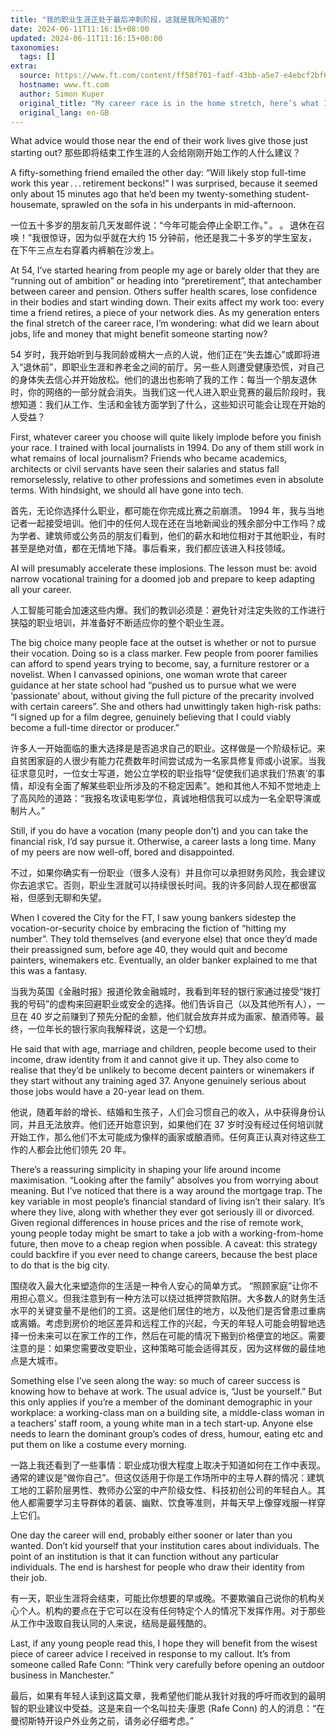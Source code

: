 ```yaml
---
title: "我的职业生涯正处于最后冲刺阶段，这就是我所知道的"
date: 2024-06-11T11:16:15+08:00
updated: 2024-06-11T11:16:15+08:00
taxonomies:
  tags: []
extra:
  source: https://www.ft.com/content/ff58f701-fadf-43bb-a5e7-e4ebcf2bf6a9
  hostname: www.ft.com
  author: Simon Kuper
  original_title: "My career race is in the home stretch, here’s what I know"
  original_lang: en-GB
---
```


What advice would those near the end of their work lives give those just starting out?
那些即将结束工作生涯的人会给刚刚开始工作的人什么建议？

A fifty-something friend emailed the other day: “Will likely stop full-time work this year . . . retirement beckons!” I was surprised, because it seemed only about 15 minutes ago that he’d been my twenty-something student-housemate, sprawled on the sofa in his underpants in mid-afternoon.  

一位五十多岁的朋友前几天发邮件说：“今年可能会停止全职工作。” 。 。 退休在召唤！”我很惊讶，因为似乎就在大约 15 分钟前，他还是我二十多岁的学生室友，在下午三点左右穿着内裤躺在沙发上。

At 54, I’ve started hearing from people my age or barely older that they are “running out of ambition” or heading into “preretirement”, that antechamber between career and pension. Others suffer health scares, lose confidence in their bodies and start winding down. Their exits affect my work too: every time a friend retires, a piece of your network dies. As my generation enters the final stretch of the career race, I’m wondering: what did we learn about jobs, life and money that might benefit someone starting now?  

54 岁时，我开始听到与我同龄或稍大一点的人说，他们正在“失去雄心”或即将进入“退休前”，即职业生涯和养老金之间的前厅。另一些人则遭受健康恐慌，对自己的身体失去信心并开始放松。他们的退出也影响了我的工作：每当一个朋友退休时，你的网络的一部分就会消失。当我们这一代人进入职业竞赛的最后阶段时，我想知道：我们从工作、生活和金钱方面学到了什么，这些知识可能会让现在开始的人受益？

First, whatever career you choose will quite likely implode before you finish your race. I trained with local journalists in 1994. Do any of them still work in what remains of local journalism? Friends who became academics, architects or civil servants have seen their salaries and status fall remorselessly, relative to other professions and sometimes even in absolute terms. With hindsight, we should all have gone into tech.  

首先，无论你选择什么职业，都可能在你完成比赛之前崩溃。 1994 年，我与当地记者一起接受培训。他们中的任何人现在还在当地新闻业的残余部分中工作吗？成为学者、建筑师或公务员的朋友们看到，他们的薪水和地位相对于其他职业，有时甚至是绝对值，都在无情地下降。事后看来，我们都应该进入科技领域。

AI will presumably accelerate these implosions. The lesson must be: avoid narrow vocational training for a doomed job and prepare to keep adapting all your career.  

人工智能可能会加速这些内爆。我们的教训必须是：避免针对注定失败的工作进行狭隘的职业培训，并准备好不断适应你的整个职业生涯。

The big choice many people face at the outset is whether or not to pursue their vocation. Doing so is a class marker. Few people from poorer families can afford to spend years trying to become, say, a furniture restorer or a novelist. When I canvassed opinions, one woman wrote that career guidance at her state school had “pushed us to pursue what we were ‘passionate’ about, without giving the full picture of the precarity involved with certain careers”. She and others had unwittingly taken high-risk paths: “I signed up for a film degree, genuinely believing that I could viably become a full-time director or producer.”  

许多人一开始面临的重大选择是是否追求自己的职业。这样做是一个阶级标记。来自贫困家庭的人很少有能力花费数年时间尝试成为一名家具修复师或小说家。当我征求意见时，一位女士写道，她公立学校的职业指导“促使我们追求我们‘热衷’的事情，却没有全面了解某些职业所涉及的不稳定因素”。她和其他人不知不觉地走上了高风险的道路：“我报名攻读电影学位，真诚地相信我可以成为一名全职导演或制片人。”

Still, if you do have a vocation (many people don’t) and you can take the financial risk, I’d say pursue it. Otherwise, a career lasts a long time. Many of my peers are now well-off, bored and disappointed.  

不过，如果你确实有一份职业（很多人没有）并且你可以承担财务风险，我会建议你去追求它。否则，职业生涯就可以持续很长时间。我的许多同龄人现在都很富裕，但感到无聊和失望。

When I covered the City for the FT, I saw young bankers sidestep the vocation-or-security choice by embracing the fiction of “hitting my number”. They told themselves (and everyone else) that once they’d made their preassigned sum, before age 40, they would quit and become painters, winemakers etc. Eventually, an older banker explained to me that this was a fantasy.  

当我为英国《金融时报》报道伦敦金融城时，我看到年轻的银行家通过接受“拨打我的号码”的虚构来回避职业或安全的选择。他们告诉自己（以及其他所有人），一旦在 40 岁之前赚到了预先分配的金额，他们就会放弃并成为画家、酿酒师等。最终，一位年长的银行家向我解释说，这是一个幻想。

He said that with age, marriage and children, people become used to their income, draw identity from it and cannot give it up. They also come to realise that they’d be unlikely to become decent painters or winemakers if they start without any training aged 37. Anyone genuinely serious about those jobs would have a 20-year lead on them.  

他说，随着年龄的增长、结婚和生孩子，人们会习惯自己的收入，从中获得身份认同，并且无法放弃。他们还开始意识到，如果他们在 37 岁时没有经过任何培训就开始工作，那么他们不太可能成为像样的画家或酿酒师。任何真正认真对待这些工作的人都会比他们领先 20 年。

There’s a reassuring simplicity in shaping your life around income maximisation. “Looking after the family” absolves you from worrying about meaning. But I’ve noticed that there is a way around the mortgage trap. The key variable in most people’s financial standard of living isn’t their salary. It’s where they live, along with whether they ever got seriously ill or divorced. Given regional differences in house prices and the rise of remote work, young people today might be smart to take a job with a working-from-home future, then move to a cheap region when possible. A caveat: this strategy could backfire if you ever need to change careers, because the best place to do that is the big city.  

围绕收入最大化来塑造你的生活是一种令人安心的简单方式。 “照顾家庭”让你不用担心意义。但我注意到有一种方法可以绕过抵押贷款陷阱。大多数人的财务生活水平的关键变量不是他们的工资。这是他们居住的地方，以及他们是否曾患过重病或离婚。考虑到房价的地区差异和远程工作的兴起，今天的年轻人可能会明智地选择一份未来可以在家工作的工作，然后在可能的情况下搬到价格便宜的地区。需要注意的是：如果您需要改变职业，这种策略可能会适得其反，因为这样做的最佳地点是大城市。

Something else I’ve seen along the way: so much of career success is knowing how to behave at work. The usual advice is, “Just be yourself.” But this only applies if you’re a member of the dominant demographic in your workplace: a working-class man on a building site, a middle-class woman in a teachers’ staff room, a young white man in a tech start-up. Anyone else needs to learn the dominant group’s codes of dress, humour, eating etc and put them on like a costume every morning.  

一路上我还看到了一些事情：职业成功很大程度上取决于知道如何在工作中表现。通常的建议是“做你自己”。但这仅适用于你是工作场所中的主导人群的情况：建筑工地的工薪阶层男性、教师办公室的中产阶级女性、科技初创公司的年轻白人。其他人都需要学习主导群体的着装、幽默、饮食等准则，并每天早上像穿戏服一样穿上它们。

One day the career will end, probably either sooner or later than you wanted. Don’t kid yourself that your institution cares about individuals. The point of an institution is that it can function without any particular individuals. The end is harshest for people who draw their identity from their job.  

有一天，职业生涯将会结束，可能比你想要的早或晚。不要欺骗自己说你的机构关心个人。机构的要点在于它可以在没有任何特定个人的情况下发挥作用。对于那些从工作中汲取自我认同的人来说，结局是最残酷的。

Last, if any young people read this, I hope they will benefit from the wisest piece of career advice I received in response to my callout. It’s from someone called Rafe Conn: “Think very carefully before opening an outdoor business in Manchester.”  

最后，如果有年轻人读到这篇文章，我希望他们能从我针对我的呼吁而收到的最明智的职业建议中受益。这是来自一个名叫拉夫·康恩 (Rafe Conn) 的人的消息：“在曼彻斯特开设户外业务之前，请务必仔细考虑。”


